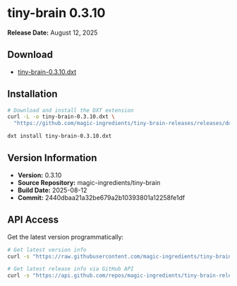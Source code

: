 # tiny-brain 0.3.10

**Release Date:** August 12, 2025

## Download
- [tiny-brain-0.3.10.dxt]()

## Installation
```bash
# Download and install the DXT extension
curl -L -o tiny-brain-0.3.10.dxt \
  "https://github.com/magic-ingredients/tiny-brain-releases/releases/download/v0.3.10/tiny-brain-0.3.10.dxt"

dxt install tiny-brain-0.3.10.dxt
```

## Version Information
- **Version:** 0.3.10
- **Source Repository:** magic-ingredients/tiny-brain
- **Build Date:** 2025-08-12
- **Commit:** 2440dbaa21a32be679a2b10393801a12258fe1df

## API Access
Get the latest version programmatically:
```bash
# Get latest version info
curl -s "https://raw.githubusercontent.com/magic-ingredients/tiny-brain-releases/main/latest/version.json"

# Get latest release info via GitHub API
curl -s "https://api.github.com/repos/magic-ingredients/tiny-brain-releases/releases/latest"
```
